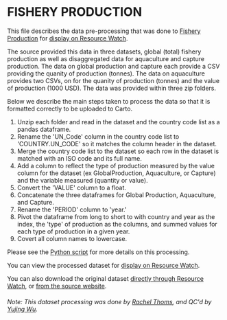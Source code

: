 # FISHERY PRODUCTION
This file describes the data pre-processing that was done to [Fishery Production](http://www.fao.org/fishery/statistics/global-production/en) for [display on Resource Watch]().

The source provided this data in three datasets, global (total) fishery production as well as disaggregated data for aquaculture and capture production. The data on global production and capture each provide a CSV providing the quanity of production (tonnes). The data on aquaculture provides two CSVs, on for the quanity of production (tonnes) and the value of production (1000 USD). The data was provided within three zip folders. 

Below we describe the main steps taken to process the data so that it is formatted correctly to be uploaded to Carto.

1. Unzip each  folder and read in the dataset and the country code list as a pandas dataframe.
2. Rename the 'UN_Code' column in the country code list to 'COUNTRY.UN_CODE' so it matches the column header in the dataset.
3. Merge the country code list to the dataset so each row in the dataset is matched with an ISO code and its full name.
4. Add a column to reflect the type of production measured by the value column for the dataset (ex GlobalProduction, Aquaculture, or Capture) and the variable measured (quantity or value).
5. Convert the 'VALUE' column to a float.
6. Concatenate the three dataframes for Global Production, Aquaculture, and Capture. 
7. Rename the 'PERIOD' column to 'year.'
8. Pivot the dataframe from long to short to with country and year as the index, the 'type' of production as the columns, and summed values for each type of production in a given year.
9. Covert all column names to lowercase.

Please see the [Python script](https://github.com/resource-watch/data-pre-processing/blob/master/foo_062_rw0_fishery_production/foo_062_rw0_fishery_production_processing.py) for more details on this processing.

You can view the processed dataset for [display on Resource Watch]().

You can also download the original dataset [directly through Resource Watch](https://wri-public-data.s3.amazonaws.com/resourcewatch/foo_062_rw0_fishery_production.zip), or [from the source website](http://www.fao.org/fishery/statistics/global-production/en).

###### Note: This dataset processing was done by [Rachel Thoms](https://www.wri.org/profile/rachel-thoms), and QC'd by [Yujing Wu](https://www.wri.org/profile/yujing-wu).
